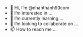- 👋 Hi, I’m @nhanthanh93com
- 👀 I’m interested in ...
- 🌱 I’m currently learning ...
- 💞️ I’m looking to collaborate on ...
- 📫 How to reach me ...

<!---
nhanthanh93com/nhanthanh93com is a ✨ special ✨ repository because its `README.md` (this file) appears on your GitHub profile.
You can click the Preview link to take a look at your changes.
--->
